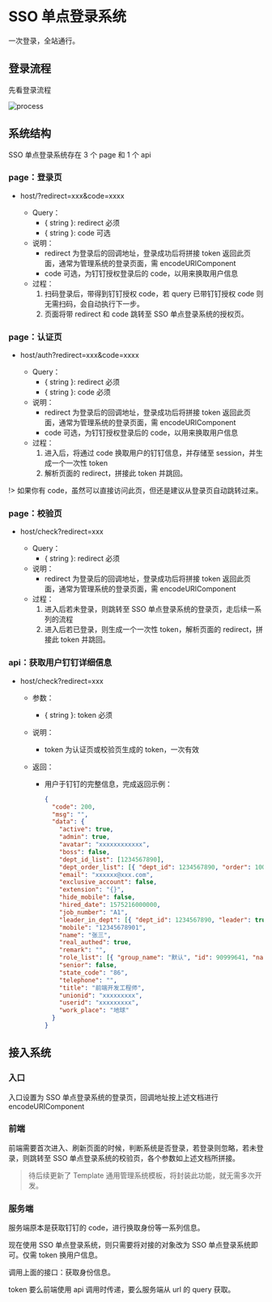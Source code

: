 # SSO 单点登录系统

一次登录，全站通行。

## 登录流程

先看登录流程

![process](https://wepie-fe.github.io/docs-admin/sso/static/process.png)

## 系统结构

SSO 单点登录系统存在 3 个 page 和 1 个 api

### page：登录页

- host/?redirect=xxx&code=xxxx

  - Query：
    - { string }: redirect 必须
    - { string }: code 可选
  - 说明：
    - redirect 为登录后的回调地址，登录成功后将拼接 token 返回此页面，通常为管理系统的登录页面，需 encodeURIComponent
    - code 可选，为钉钉授权登录后的 code，以用来换取用户信息
  - 过程：
    1. 扫码登录后，带得到钉钉授权 code，若 query 已带钉钉授权 code 则无需扫码，会自动执行下一步。
    2. 页面将带 redirect 和 code 跳转至 SSO 单点登录系统的授权页。

### page：认证页

- host/auth?redirect=xxx&code=xxxx

  - Query：
    - { string }: redirect 必须
    - { string }: code 必须
  - 说明：
    - redirect 为登录后的回调地址，登录成功后将拼接 token 返回此页面，通常为管理系统的登录页面，需 encodeURIComponent
    - code 可选，为钉钉授权登录后的 code，以用来换取用户信息
  - 过程：
    1. 进入后，将通过 code 换取用户的钉钉信息，并存储至 session，并生成一个一次性 token
    2. 解析页面的 redirect，拼接此 token 并跳回。

!> 如果你有 code，虽然可以直接访问此页，但还是建议从登录页自动跳转过来。

### page：校验页

- host/check?redirect=xxx

  - Query：
    - { string }: redirect 必须
  - 说明：
    - redirect 为登录后的回调地址，登录成功后将拼接 token 返回此页面，通常为管理系统的登录页面，需 encodeURIComponent
  - 过程：
    1. 进入后若未登录，则跳转至 SSO 单点登录系统的登录页，走后续一系列的流程
    2. 进入后若已登录，则生成一个一次性 token，解析页面的 redirect，拼接此 token 并跳回。

### api：获取用户钉钉详细信息

- host/check?redirect=xxx

  - 参数：
    - { string }: token 必须
  - 说明：
    - token 为认证页或校验页生成的 token，一次有效
  - 返回：

    - 用户于钉钉的完整信息，完成返回示例：

      ```json
      {
        "code": 200,
        "msg": "",
        "data": {
          "active": true,
          "admin": true,
          "avatar": "xxxxxxxxxxxx",
          "boss": false,
          "dept_id_list": [1234567890],
          "dept_order_list": [{ "dept_id": 1234567890, "order": 10000000000000 }],
          "email": "xxxxxx@xxx.com",
          "exclusive_account": false,
          "extension": "{}",
          "hide_mobile": false,
          "hired_date": 1575216000000,
          "job_number": "A1",
          "leader_in_dept": [{ "dept_id": 1234567890, "leader": true }],
          "mobile": "12345678901",
          "name": "张三",
          "real_authed": true,
          "remark": "",
          "role_list": [{ "group_name": "默认", "id": 90999641, "name": "主管" }],
          "senior": false,
          "state_code": "86",
          "telephone": "",
          "title": "前端开发工程师",
          "unionid": "xxxxxxxxx",
          "userid": "xxxxxxxxx",
          "work_place": "地球"
        }
      }
      ```

## 接入系统

### 入口

入口设置为 SSO 单点登录系统的登录页，回调地址按上述文档进行 encodeURIComponent

### 前端

前端需要首次进入、刷新页面的时候，判断系统是否登录，若登录则忽略，若未登录，则跳转至 SSO 单点登录系统的校验页，各个参数如上述文档所拼接。

> 待后续更新了 Template 通用管理系统模板，将封装此功能，就无需多次开发。

### 服务端

服务端原本是获取钉钉的 code，进行换取身份等一系列信息。

现在使用 SSO 单点登录系统，则只需要将对接的对象改为 SSO 单点登录系统即可。仅需 token 换用户信息。

调用上面的接口：获取身份信息。

token 要么前端使用 api 调用时传递，要么服务端从 url 的 query 获取。
